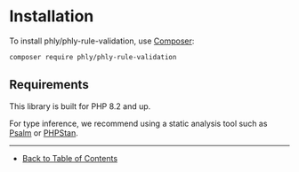 # Installation

To install phly/phly-rule-validation, use [Composer](https://getcomposer.org):

```bash
composer require phly/phly-rule-validation
```

## Requirements

This library is built for PHP 8.2 and up.

For type inference, we recommend using a static analysis tool such as [Psalm](https://psalm.dev) or [PHPStan](https://phpstan.org).

-----

- [Back to Table of Contents](./README.md)
